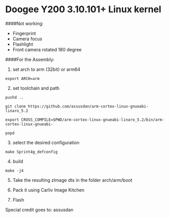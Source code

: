 Doogee Y200 3.10.101+ Linux kernel
====================================
####Not working:
- Fingerprint
- Camera focus
- Flashlight
- Front camera rotated 180 degree


####For the Assembly:

1) set arch to arm (32bit) or arm64

`export ARCH=arm`

2) set toolchain and path

`pushd ..`

`git clone https://github.com/assusdan/arm-cortex-linux-gnueabi-linaro_5.2`

`export CROSS_COMPILE=$PWD/arm-cortex-linux-gnueabi-linaro_5.2/bin/arm-cortex-linux-gnueabi-`

`popd`

3) select the desired configuration

`make Sprint4g_defconfig`

4) build

`make -j4`

5) Take the resulting zImage dts in the folder arch/arm/boot

6) Pack it using Carliv Image Kitchen 

7) Flash

Special credit goes to:
assusdan



